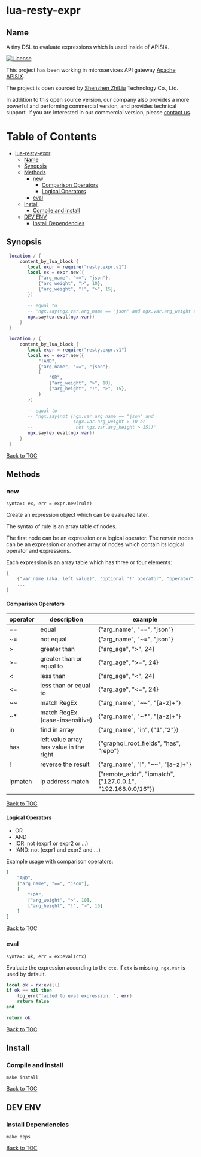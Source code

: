 # lua-resty-expr

## Name

A tiny DSL to evaluate expressions which is used inside of APISIX.

[![License](https://img.shields.io/badge/License-Apache%202.0-blue.svg)](https://github.com/api7/lua-resty-expr/blob/main/LICENSE)

This project has been working in microservices API gateway [Apache APISIX](https://github.com/apache/incubator-apisix).

The project is open sourced by [Shenzhen ZhiLiu](https://www.apiseven.com/) Technology Co., Ltd.

In addition to this open source version, our company also provides a more powerful and performing commercial version, and provides technical support. If you are interested in our commercial version, please [contact us](https://www.apiseven.com/).

Table of Contents
=================

* [lua-resty-expr](#lua-resty-expr)
    * [Name](#name)
    * [Synopsis](#synopsis)
    * [Methods](#methods)
        * [new](#new)
            * [Comparison Operators](#comparison-operators)
            * [Logical Operators](#logical-operators)
        * [eval](#eval)
    * [Install](#install)
        * [Compile and install](#compile-and-install)
    * [DEV ENV](#dev-env)
        * [Install Dependencies](#install-dependencies)

## Synopsis

```lua
 location / {
     content_by_lua_block {
        local expr = require("resty.expr.v1")
        local ex = expr.new({
            {"arg_name", "==", "json"},
            {"arg_weight", ">", 10},
            {"arg_weight", "!", ">", 15},
        })

        -- equal to
        -- 'ngx.say(ngx.var.arg_name == "json" and ngx.var.arg_weight > 10 and not ngx.var.arg_weight > 15)'
        ngx.say(ex:eval(ngx.var))
     }
 }
```

```lua
 location / {
     content_by_lua_block {
        local expr = require("resty.expr.v1")
        local ex = expr.new({
            "!AND",
            {"arg_name", "==", "json"},
            {
                "OR",
                {"arg_weight", ">", 10},
                {"arg_height", "!", ">", 15},
            }
        })

        -- equal to
        -- 'ngx.say(not (ngx.var.arg_name == "json" and
        --               (ngx.var.arg_weight > 10 or
        --                not ngx.var.arg_height > 15))'
        ngx.say(ex:eval(ngx.var))
     }
 }
```

[Back to TOC](#table-of-contents)

## Methods

### new

`syntax: ex, err = expr.new(rule)`

Create an expression object which can be evaluated later.

The syntax of rule is an array table of nodes.

The first node can be an expression or a logical operator.
The remain nodes can be an expression or another array of nodes which contain its logical operator and expressions.

Each expression is an array table which has three or four elements:
```lua
{
    {"var name (aka. left value)", "optional '!' operator", "operator", "const value (aka. right value)"},
    ...
}
```

#### Comparison Operators

|operator|description|example|
|--------|-----------|-------|
|==      |equal      |{"arg_name", "==", "json"}|
|~=      |not equal  |{"arg_name", "~=", "json"}|
|>       |greater than|{"arg_age", ">", 24}|
|>=      |greater than or equal to|{"arg_age", ">=", 24}|
|<       |less than  |{"arg_age", "<", 24}|
|<=      |less than or equal to|{"arg_age", "<=", 24}|
|~~      |match RegEx|{"arg_name", "~~", "[a-z]+"}|
|~*      |match RegEx (case-insensitive)|{"arg_name", "~*", "[a-z]+"}|
|in      |find in array|{"arg_name", "in", {"1","2"}}|
|has     |left value array has value in the right |{"graphql_root_fields", "has", "repo"}|
|!       |reverse the result|{"arg_name", "!", "~~", "[a-z]+"}|
|ipmatch |ip address match|{"remote_addr", "ipmatch", {"127.0.0.1", "192.168.0.0/16"}}|

[Back to TOC](#table-of-contents)

#### Logical Operators

* OR
* AND
* !OR: not (expr1 or expr2 or ...)
* !AND: not (expr1 and expr2 and ...)

Example usage with comparison operators:

```json
[
    "AND",
    ["arg_name", "==", "json"],
    [
        "!OR",
        ["arg_weight", ">", 10],
        ["arg_height", "!", ">", 15]
    ]
]
```

[Back to TOC](#table-of-contents)

### eval

`syntax: ok, err = ex:eval(ctx)`

Evaluate the expression according to the `ctx`. If `ctx` is missing, `ngx.var` is used by default.

```lua
local ok = rx:eval()
if ok == nil then
    log_err("failed to eval expression: ", err)
    return false
end

return ok
```

[Back to TOC](#table-of-contents)

## Install

### Compile and install

```shell
make install
```

[Back to TOC](#table-of-contents)

## DEV ENV

### Install Dependencies

```shell
make deps
```
[Back to TOC](#table-of-contents)

